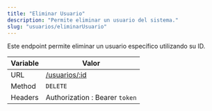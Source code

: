 ```yaml
---
title: "Eliminar Usuario"
description: "Permite eliminar un usuario del sistema."
slug: "usuarios/eliminarUsuario"
---
```


Este endpoint permite eliminar un usuario específico utilizando su ID.

| Variable | Valor                          |
| -------- | ------------------------------ |
| URL      | [/usuarios/:id](/usuarios/:id) |
| Method   | `DELETE`                       |
| Headers  | Authorization : Bearer `token` |
